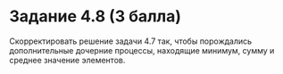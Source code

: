 # Задание 4.8 (3 балла) 
Скорректировать решение задачи 4.7 так, чтобы порождались дополнительные дочерние процессы, находящие минимум, сумму и среднее значение элементов.